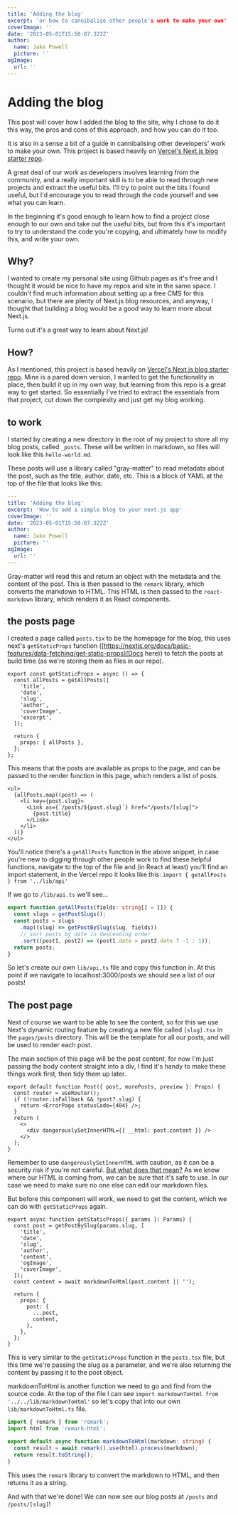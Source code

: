 ```yaml
---
title: 'Adding the blog'
excerpt: 'or how to cannibalise other people's work to make your own'
coverImage: ''
date: '2023-05-01T15:50:07.322Z'
author:
  name: Jake Powell
  picture: ''
ogImage:
  url: ''
---
```


# Adding the blog

This post will cover how I added the blog to the site, why I chose to do it this way, the pros and cons of this approach, and how you can do it too.

It is also in a sense a bit of a guide in cannibalising other developers' work to make your own. This project is based heavily on [Vercel's Next.js blog starter repo](https://github.com/vercel/next.js/tree/canary/examples/blog-starter).

A great deal of our work as developers involves learning from the community, and a really important skill is to be able to read through new projects and extract the useful bits. I'll try to point out the bits I found useful, but I'd encourage you to read through the code yourself and see what you can learn.

In the beginning it's good enough to learn how to find a project close enough to our own and take out the useful bits, but from this it's important to try to understand the code you're copying, and ultimately how to modify this, and write your own.

## Why?

I wanted to create my personal site using Github pages as it's free and I thought it would be nice to have my repos and site in the same space. I couldn't find much information about setting up a free CMS for this scenario, but there are plenty of Next.js blog resources, and anyway, I thought that building a blog would be a good way to learn more about Next.js.

Turns out it's a great way to learn about Next.js!

## How?

As I mentioned, this project is based heavily on [Vercel's Next.js blog starter repo](https://github.com/vercel/next.js/tree/canary/examples/blog-starter). Mine is a pared down version, I wanted to get the functionality in place, then build it up in my own way, but learning from this repo is a great way to get started. So essentially I've tried to extract the essentials from that project, cut down the complexity and just get my blog working.

## to work

I started by creating a new directory in the root of my project to store all my blog posts, called `_posts`. These will be written in markdown, so files will look like this `hello-world.md`.

These posts will use a library called "gray-matter" to read metadata about the post, such as the title, author, date, etc. This is a block of YAML at the top of the file that looks like this:

```yaml
---
title: 'Adding the blog'
excerpt: 'How to add a simple blog to your next.js app'
coverImage: ''
date: '2023-05-01T15:50:07.322Z'
author:
  name: Jake Powell
  picture: ''
ogImage:
  url: ''
---
```

Gray-matter will read this and return an object with the metadata and the content of the post. This is then passed to the `remark` library, which converts the markdown to HTML. This HTML is then passed to the `react-markdown` library, which renders it as React components.

## the posts page

I created a page called `posts.tsx` to be the homepage for the blog, this uses next's `getStaticProps` function ([https://nextjs.org/docs/basic-features/data-fetching/get-static-props](Docs here)) to fetch the posts at build time (as we're storing them as files in our repo).

```tsx
export const getStaticProps = async () => {
  const allPosts = getAllPosts([
    'title',
    'date',
    'slug',
    'author',
    'coverImage',
    'excerpt',
  ]);

  return {
    props: { allPosts },
  };
};
```

This means that the posts are available as props to the page, and can be passed to the render function in this page, which renders a list of posts.

```tsx
<ul>
  {allPosts.map((post) => (
    <li key={post.slug}>
      <Link as={`/posts/${post.slug}`} href="/posts/[slug]">
        {post.title}
      </Link>
    </li>
  ))}
</ul>
```

You'll notice there's a `getAllPosts` function in the above snippet, in case you're new to digging through other people work to find these helpful functions, navigate to the top of the file and (in React at least) you'll find an import statement, in the Vercel repo it looks like this: `import { getAllPosts } from '../lib/api'`

If we go to `/lib/api.ts` we'll see...

```ts
export function getAllPosts(fields: string[] = []) {
  const slugs = getPostSlugs();
  const posts = slugs
    .map((slug) => getPostBySlug(slug, fields))
    // sort posts by date in descending order
    .sort((post1, post2) => (post1.date > post2.date ? -1 : 1));
  return posts;
}
```

So let's create our own `lib/api.ts` file and copy this function in. At this point if we navigate to localhost:3000/posts we should see a list of our posts!

## The post page

Next of course we want to be able to see the content, so for this we use Next's dynamic routing feature by creating a new file called `[slug].tsx` in the `pages/posts` directory. This will be the template for all our posts, and will be used to render each post.

The main section of this page will be the post content, for now I'm just passing the body content straight into a div, I find it's handy to make these things work first, then tidy them up later.

```tsx
export default function Post({ post, morePosts, preview }: Props) {
  const router = useRouter();
  if (!router.isFallback && !post?.slug) {
    return <ErrorPage statusCode={404} />;
  }
  return (
    <>
      <div dangerouslySetInnerHTML={{ __html: post.content }} />
    </>
  );
}
```

Remember to use `dangerouslySetInnerHTML` with caution, as it can be a security risk if you're not careful. [But what does that mean?](https://react.dev/reference/react-dom/components/common#dangerously-setting-the-inner-html) As we know where our HTML is coming from, we can be sure that it's safe to use. In our case we need to make sure no one else can edit our markdown files.

But before this component will work, we need to get the content, which we can do with `getStaticProps` again.

```tsx
export async function getStaticProps({ params }: Params) {
  const post = getPostBySlug(params.slug, [
    'title',
    'date',
    'slug',
    'author',
    'content',
    'ogImage',
    'coverImage',
  ]);
  const content = await markdownToHtml(post.content || '');

  return {
    props: {
      post: {
        ...post,
        content,
      },
    },
  };
}
```

This is very similar to the `getStaticProps` function in the `posts.tsx` file, but this time we're passing the slug as a parameter, and we're also returning the content by passing it to the post object.

markdownToHtml is another function we need to go and find from the source code. At the top of the file I can see `import markdownToHtml from '../../lib/markdownToHtml'` so let's copy that into our own `lib/markdownToHtml.ts` file.

```ts
import { remark } from 'remark';
import html from 'remark-html';

export default async function markdownToHtml(markdown: string) {
  const result = await remark().use(html).process(markdown);
  return result.toString();
}
```

This uses the `remark` library to convert the markdown to HTML, and then returns it as a string.

And with that we're done! We can now see our blog posts at `/posts` and `/posts/[slug]`!
